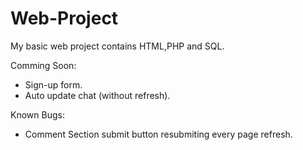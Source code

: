 # Web-Project
My basic web project contains HTML,PHP and SQL.

Comming Soon:
- Sign-up form.
- Auto update chat (without refresh).

Known Bugs:
- Comment Section submit button resubmiting every page refresh.
